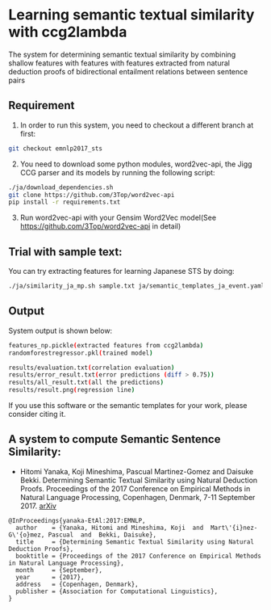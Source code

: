 # Learning semantic textual similarity with ccg2lambda
The system for determining semantic textual similarity by combining shallow features with features with features extracted from natural deduction proofs of bidirectional entailment relations between sentence pairs

## Requirement
1. In order to run this system, you need to checkout a different branch at first:

```bash
git checkout emnlp2017_sts
```

2. You need to download some python modules, word2vec-api, the Jigg CCG parser and its models
by running the following script:

```bash
./ja/download_dependencies.sh
git clone https://github.com/3Top/word2vec-api
pip install -r requirements.txt
```

3. Run word2vec-api with your Gensim Word2Vec model(See https://github.com/3Top/word2vec-api in detail)

## Trial with sample text:
You can try extracting features for learning Japanese STS by doing:

```bash
./ja/similarity_ja_mp.sh sample.txt ja/semantic_templates_ja_event.yaml 
```

## Output
System output is shown below:
```bash
features_np.pickle(extracted features from ccg2lambda)
randomforestregressor.pkl(trained model)

results/evaluation.txt(correlation evaluation)
results/error_result.txt(error predictions (diff > 0.75))
results/all_result.txt(all the predictions)
results/result.png(regression line)
```

If you use this software or the semantic templates for your work, please consider citing it.
## A system to compute Semantic Sentence Similarity:

* Hitomi Yanaka, Koji Mineshima, Pascual Martinez-Gomez and Daisuke Bekki. Determining Semantic Textual Similarity using Natural Deduction Proofs. Proceedings of the 2017 Conference on Empirical Methods in Natural Language Processing, Copenhagen, Denmark, 7-11 September 2017. [arXiv](https://arxiv.org/pdf/1707.08713.pdf)

```
@InProceedings{yanaka-EtAl:2017:EMNLP,
  author    = {Yanaka, Hitomi and Mineshima, Koji  and  Mart\'{i}nez-G\'{o}mez, Pascual  and  Bekki, Daisuke},
  title     = {Determining Semantic Textual Similarity using Natural Deduction Proofs},
  booktitle = {Proceedings of the 2017 Conference on Empirical Methods in Natural Language Processing},
  month     = {September},
  year      = {2017},
  address   = {Copenhagen, Denmark},
  publisher = {Association for Computational Linguistics},
}
```